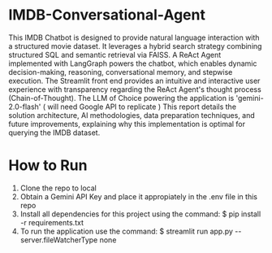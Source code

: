 # IMDB-Conversational-Agent
This IMDB Chatbot is designed to provide natural language interaction with a structured movie dataset. It leverages a hybrid search strategy combining structured SQL and semantic retrieval via FAISS. A ReAct Agent implemented with LangGraph powers the chatbot, which enables dynamic decision-making, reasoning, conversational memory, and stepwise execution. The Streamlit front end provides an intuitive and interactive user experience with transparency regarding the ReAct Agent's thought process (Chain-of-Thought). The LLM of Choice powering the application is 'gemini-2.0-flash' ( will need Google API to replicate )
This report details the solution architecture, AI methodologies, data preparation techniques, and future improvements, explaining why this implementation is optimal for querying the IMDB dataset.

# How to Run
1. Clone the repo to local
2. Obtain a Gemini API Key and place it appropiately in the .env file in this repo
3. Install all dependencies for this project using the command: $ pip install -r requirements.txt
4. To run the application use the command: $ streamlit run app.py --server.fileWatcherType none

